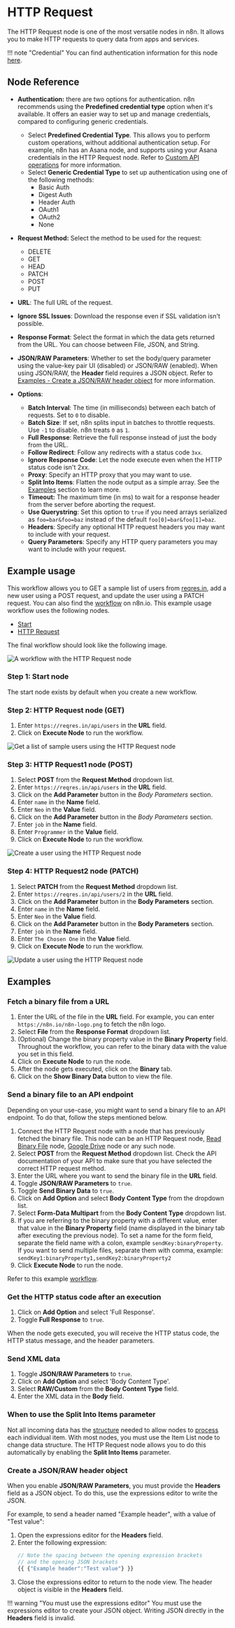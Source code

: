 # HTTP Request

The HTTP Request node is one of the most versatile nodes in n8n. It allows you to make HTTP requests to query data from apps and services.

!!! note "Credential"
    You can find authentication information for this node [here](/integrations/credentials/httpRequest/).


## Node Reference

- **Authentication:** there are two options for authentication. n8n recommends using the **Predefined credential type** option when it's available. It offers an easier way to set up and manage credentials, compared to configuring generic credentials.
	- Select **Predefined Credential Type**. This allows you to perform custom operations, without additional authentication setup. For example, n8n has an Asana node, and supports using your Asana credentials in the HTTP Request node. Refer to [Custom API operations](/integrations/custom-operations/) for more information.
	- Select **Generic Credential Type** to set up authentication using one of the following methods:
		- Basic Auth
		- Digest Auth
		- Header Auth
		- OAuth1
		- OAuth2
		- None
	
	

- **Request Method:** Select the method to be used for the request:
	- DELETE
	- GET
	- HEAD
	- PATCH
	- POST
	- PUT
- **URL**: The full URL of the request.
- **Ignore SSL Issues**: Download the response even if SSL validation isn't possible.
- **Response Format**: Select the format in which the data gets returned from the URL. You can choose between File, JSON, and String.
- **JSON/RAW Parameters**: Whether to set the body/query parameter using the value-key pair UI (disabled) or JSON/RAW (enabled). When using JSON/RAW, the **Header** field requires a JSON object. Refer to [Examples - Create a JSON/RAW header object](#create-a-jsonraw-header-object) for more information.
- **Options**:
	- **Batch Interval**: The time (in milliseconds) between each batch of requests. Set to `0` to disable.
	- **Batch Size**: If set, n8n splits input in batches to throttle requests. Use `-1` to disable. n8n treats `0` as `1`.
	- **Full Response**: Retrieve the full response instead of just the body from the URL.
	- **Follow Redirect**: Follow any redirects with a status code `3xx`.
	- **Ignore Response Code**: Let the node execute even when the HTTP status code isn't 2xx.
	- **Proxy**: Specify an HTTP proxy that you may want to use.
	- **Split Into Items**: Flatten the node output as a simple array. See the [Examples](#examples) section to learn more.
	- **Timeout:** The maximum time (in ms) to wait for a response header from the server before aborting the request.
	- **Use Querystring**: Set this option to `true` if you need arrays serialized as `foo=bar&foo=baz` instead of the default `foo[0]=bar&foo[1]=baz`.
	- **Headers**: Specify any optional HTTP request headers you may want to include with your request.
	- **Query Parameters**: Specify any HTTP query parameters you may want to include with your request.

## Example usage

This workflow allows you to GET a sample list of users from [reqres.in](https://reqres.in/), add a new user using a POST request, and update the user using a PATCH request. You can also find the [workflow](https://n8n.io/workflows/602) on n8n.io. This example usage workflow uses the following nodes.

- [Start](/integrations/core-nodes/n8n-nodes-base.start/)
- [HTTP Request]()

The final workflow should look like the following image.

![A workflow with the HTTP Request node](/_images/integrations/core-nodes/httprequest/workflow.png)

### Step 1: Start node

The start node exists by default when you create a new workflow.


### Step 2: HTTP Request node (GET)

1. Enter `https://reqres.in/api/users` in the **URL** field.
2. Click on **Execute Node** to run the workflow.

![Get a list of sample users using the HTTP Request node](/_images/integrations/core-nodes/httprequest/httprequest_node.png)


### Step 3: HTTP Request1 node (POST)

1. Select **POST** from the **Request Method** dropdown list.
2. Enter `https://reqres.in/api/users` in the **URL** field.
3. Click on the **Add Parameter** button in the *Body Parameters* section.
4. Enter `name` in the **Name** field.
5. Enter `Neo` in the **Value** field.
6. Click on the **Add Parameter** button in the *Body Parameters* section.
7. Enter `job` in the **Name** field.
8. Enter `Programmer` in the **Value** field.
9. Click on **Execute Node** to run the workflow.

![Create a user using the HTTP Request node](/_images/integrations/core-nodes/httprequest/httprequest1_node.png)


### Step 4: HTTP Request2 node (PATCH)

1. Select **PATCH** from the **Request Method** dropdown list.
2. Enter `https://reqres.in/api/users/2` in the **URL** field.
3. Click on the **Add Parameter** button in the **Body Parameters** section.
4. Enter `name` in the **Name** field.
5. Enter `Neo` in the **Value** field.
6. Click on the **Add Parameter** button in the **Body Parameters** section.
7. Enter `job` in the **Name** field.
8. Enter `The Chosen One` in the **Value** field.
9. Click on **Execute Node** to run the workflow.

![Update a user using the HTTP Request node](/_images/integrations/core-nodes/httprequest/httprequest2_node.png)

## Examples

### Fetch a binary file from a URL

1. Enter the URL of the file in the **URL** field. For example, you can enter `https://n8n.io/n8n-logo.png` to fetch the n8n logo.
2. Select **File** from the **Response Format** dropdown list.
3. (Optional) Change the binary property value in the **Binary Property** field. Throughout the workflow, you can refer to the binary data with the value you set in this field.
4. Click on **Execute Node** to run the node.
5. After the node gets executed, click on the **Binary** tab.
6. Click on the **Show Binary Data** button to view the file.

### Send a binary file to an API endpoint

Depending on your use-case, you might want to send a binary file to an API endpoint. To do that, follow the steps mentioned below.

1. Connect the HTTP Request node with a node that has previously fetched the binary file. This node can be an HTTP Request node, [Read Binary File](/integrations/core-nodes/n8n-nodes-base.readBinaryFile/) node, [Google Drive](/integrations/nodes/n8n-nodes-base.googleDrive/) node or any such node.
2. Select **POST** from the **Request Method** dropdown list. Check the API documentation of your API to make sure that you have selected the correct HTTP request method.
3. Enter the URL where you want to send the binary file in the **URL** field.
4. Toggle **JSON/RAW Parameters** to `true`.
5. Toggle **Send Binary Data** to `true`.
6. Click on **Add Option** and select **Body Content Type** from the dropdown list.
7. Select **Form-Data Multipart** from the **Body Content Type** dropdown list.
8. If you are referring to the binary property with a different value, enter that value in the **Binary Property** field (name displayed in the binary tab after executing the previous node). To set a name for the form field, separate the field name with a colon, example `sendKey:binaryProperty`. If you want to send multiple files, separate them with comma, example: `sendKey1:binaryProperty1,sendKey2:binaryProperty2`
9. Click **Execute Node** to run the node.

Refer to this example [workflow](https://n8n.io/workflows/1338).

### Get the HTTP status code after an execution

1. Click on **Add Option** and select 'Full Response'.
2. Toggle **Full Response** to `true`.

When the node gets executed, you will receive the HTTP status code, the HTTP status message, and the header parameters.

### Send XML data

1. Toggle **JSON/RAW Parameters** to `true`.
2. Click on **Add Option** and select 'Body Content Type'.
3. Select **RAW/Custom** from the **Body Content Type** field.
4. Enter the XML data in the **Body** field.

### When to use the Split Into Items parameter

Not all incoming data has the [structure](/data/data-structure/) needed to allow nodes to [process](/data/data-structure/#data-flow) each individual item. With most nodes, you must use the Item List node to change data structure. The HTTP Request node allows you to do this automatically by enabling the **Split Into Items** parameter.

### Create a JSON/RAW header object

When you enable **JSON/RAW Parameters**, you must provide the **Headers** field as a JSON object. To do this, use the expressions editor to write the JSON.

For example, to send a header named "Example header", with a value of "Test value":

1. Open the expressions editor for the **Headers** field.
2. Enter the following expression:
	```js
	// Note the spacing between the opening expression brackets 
	// and the opening JSON brackets
	{{ {"Example header":"Test value"} }}
	```
3. Close the expressions editor to return to the node view. The header object is visible in the **Headers** field.

!!! warning "You must use the expressions editor"
	You must use the expressions editor to create your JSON object. Writing JSON directly in the **Headers** field is invalid.




